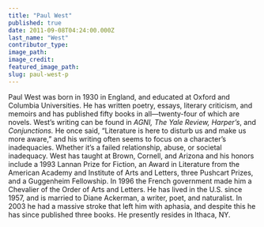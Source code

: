 ```yaml
---
title: "Paul West"
published: true
date: 2011-09-08T04:24:00.000Z
last_name: "West"
contributor_type:
image_path:
image_credit:
featured_image_path:
slug: paul-west-p
---
```


Paul West was born in 1930 in England, and educated at Oxford and Columbia Universities. He has written poetry, essays, literary criticism, and memoirs and has published fifty books in all—twenty-four of which are novels. West’s writing can be found in _AGNI, The Yale Review, Harper’s_, and _Conjunctions._ He once said, “Literature is here to disturb us and make us more aware,” and his writing often seems to focus on a character’s inadequacies. Whether it’s a failed relationship, abuse, or societal inadequacy. West has taught at Brown, Cornell, and Arizona and his honors include a 1993 Lannan Prize for Fiction, an Award in Literature from the American Academy and Institute of Arts and Letters, three Pushcart Prizes, and a Guggenheim Fellowship. In 1996 the French government made him a Chevalier of the Order of Arts and Letters. He has lived in the U.S. since 1957, and is married to Diane Ackerman, a writer, poet, and naturalist. In 2003 he had a massive stroke that left him with aphasia, and despite this he has since published three books. He presently resides in Ithaca, NY.

